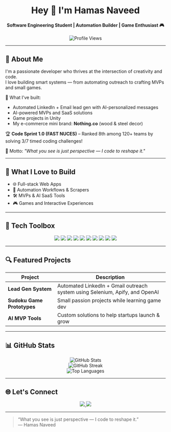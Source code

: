 <h1 align="center">Hey 👋 I'm Hamas Naveed</h1>
<h4 align="center">Software Engineering Student | Automation Builder | Game Enthusiast 🎮</h4>

<p align="center">
  <img src="https://komarev.com/ghpvc/?username=HamasNaveed&label=Profile%20Views&color=blue" alt="Profile Views" />
</p>

---

## 🌟 About Me

I'm a passionate developer who thrives at the intersection of creativity and code.  
I love building smart systems — from automating outreach to crafting MVPs and small games.

🔧 What I’ve built:
- Automated LinkedIn + Email lead gen with AI-personalized messages
- AI-powered MVPs and SaaS solutions
- Game projects in Unity
- My e-commerce mini brand: **Nothing.co** (wood & steel decor)

🏆 **Code Sprint 1.0 (FAST NUCES)** – Ranked 8th among 120+ teams by solving 3/7 timed coding challenges!

🧠 Motto: *"What you see is just perspective — I code to reshape it."*

---

## 💼 What I Love to Build

- 🌐 Full-stack Web Apps  
- 🤖 Automation Workflows & Scrapers  
- 🛠 MVPs & AI SaaS Tools  
- 🎮 Games and Interactive Experiences  

---

## 🧰 Tech Toolbox

<p align="center">
  <img src="https://img.shields.io/badge/C++-00599C?style=flat&logo=c%2B%2B&logoColor=white" />
  <img src="https://img.shields.io/badge/Python-3670A0?style=flat&logo=python&logoColor=ffdd54" />
  <img src="https://img.shields.io/badge/JavaScript-F7DF1E?style=flat&logo=javascript&logoColor=black" />
  <img src="https://img.shields.io/badge/C%23-239120?style=flat&logo=c-sharp&logoColor=white" />
  <img src="https://img.shields.io/badge/React-20232A?style=flat&logo=react&logoColor=61DAFB" />
  <img src="https://img.shields.io/badge/Selenium-43B02A?style=flat&logo=selenium&logoColor=white" />
  <img src="https://img.shields.io/badge/n8n-EF4E4E?style=flat&logo=n8n&logoColor=white" />
  <img src="https://img.shields.io/badge/Unity-000000?style=flat&logo=unity&logoColor=white" />
  <img src="https://img.shields.io/badge/Firebase-FFCA28?style=flat&logo=firebase&logoColor=black" />
  <img src="https://img.shields.io/badge/MySQL-00758F?style=flat&logo=mysql&logoColor=white" />
</p>

---

## 🔍 Featured Projects

| Project | Description |
|--------|-------------|
| **Lead Gen System** | Automated LinkedIn + Gmail outreach system using Selenium, Apify, and OpenAI |
| **Sudoku Game Prototypes** | Small passion projects while learning game dev |
| **AI MVP Tools** | Custom solutions to help startups launch & grow |

---

## 📊 GitHub Stats

<p align="center">
  <img src="https://github-readme-stats.vercel.app/api?username=HamasNaveed&show_icons=true&theme=tokyonight" alt="GitHub Stats" />
  <br />
  <img src="https://github-readme-streak-stats.herokuapp.com/?user=HamasNaveed&theme=tokyonight" alt="GitHub Streak" />
  <br />
  <img src="https://github-readme-stats.vercel.app/api/top-langs/?username=HamasNaveed&layout=compact&theme=tokyonight" alt="Top Languages" />
</p>

---

## 🌐 Let's Connect

<p align="center">
  <a href="www.linkedin.com/in/hamas-naveed-147587289" target="_blank">
    <img src="https://img.shields.io/badge/LinkedIn-blue?logo=linkedin&style=flat" />
  </a>
  <a href="mailto:hamasnaveed123@gmail.com">
    <img src="https://img.shields.io/badge/Email-grey?logo=gmail&style=flat" />
  </a>
</p>

---

> “What you see is just perspective — I code to reshape it.”  
> — Hamas Naveed
